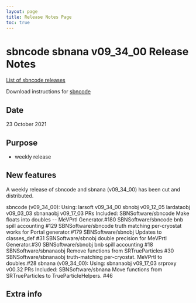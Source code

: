 ```yaml
---
layout: page
title: Release Notes Page
toc: true
---
```


sbncode sbnana v09_34_00 Release Notes
=======================================================================================

[List of sbncode releases](https://github.com/SBNSoftware/SBNSoftware.github.io/tree/master/AnalysisInfrastructure/Releases)

Download instructions for [sbncode]()

Date
---------------------------------------------------
23 October 2021

Purpose
---------------------------------------------------
* weekly release

New features
---------------------------------------------------
A weekly release of sbncode and sbnana (v09_34_00) has been cut and distributed.

sbncode (v09_34_00):
 Using:
larsoft          v09_34_00
sbnobj           v09_12_05
lardataobj       v09_03_03
sbnanaobj        v09_17_03
PRs Included:
SBNSoftware/sbncode Make floats into doubles -- MeVPrtl Generator.#180
SBNSoftware/sbncode bnb spill accounting #129
SBNSoftware/sbncode truth matching per-cryostat works for Portal generator.#179
SBNSoftware/sbnobj Updates to classes_def #31
SBNSoftware/sbnobj double precision for MeVPrtl Generator.#30 
SBNSoftware/sbnobj bnb spill accounting #18
SBNSoftware/sbnanaobj Remove functions from SRTrueParticles #30
SBNSoftware/sbnanaobj truth-matching per-cryostat. MeVPrtl to doubles.#28 
sbnana (v09_34_00):
 Using:
sbnanaobj        v09_17_03
srproxy	         v00.32
PRs Included:
SBNSoftware/sbnana Move functions from SRTrueParticles to TrueParticleHelpers. #46

Extra info
---------------------------------------------------
